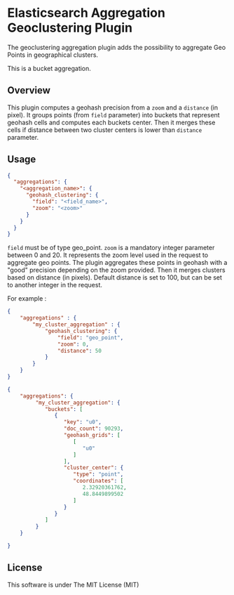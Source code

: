 Elasticsearch Aggregation Geoclustering Plugin
================================================


The geoclustering aggregation plugin adds the possibility to aggregate Geo Points in geographical clusters.

This is a bucket aggregation.

Overview
--------

This plugin computes a geohash precision from a `zoom` and a `distance` (in pixel).
It groups points (from `field` parameter) into buckets that represent geohash cells and computes each buckets center.
Then it merges these cells if distance between two cluster centers is lower than `distance` parameter.

Usage
-----

```json
{
  "aggregations": {
    "<aggregation_name>": {
      "geohash_clustering": {
        "field": "<field_name>",
        "zoom": "<zoom>"
      }
    }
  }
}
```

`field` must be of type geo_point.
`zoom` is a mandatory integer parameter between 0 and 20. It represents the zoom level used in the request to aggregate geo points.
The plugin aggregates these points in geohash with a "good" precision depending on the zoom provided. Then it merges clusters based on distance (in pixels).
Default distance is set to 100, but can be set to another integer in the request.

For example :

```json
{
    "aggregations" : {
        "my_cluster_aggregation" : {
            "geohash_clustering": {
                "field": "geo_point",
                "zoom": 0,
                "distance": 50
            }
        }
    }
}
```

```json
{
    "aggregations": {
         "my_cluster_aggregation": {
            "buckets": [
               {
                  "key": "u0",
                  "doc_count": 90293,
                  "geohash_grids": [
                     [
                        "u0"
                     ]
                  ],
                  "cluster_center": {
                     "type": "point",
                     "coordinates": [
                        2.32920361762,
                        48.8449899502
                     ]
                  }
               }
            ]
         }
    }

}
```

License
-------

This software is under The MIT License (MIT)
